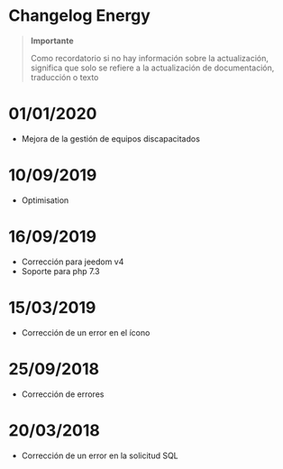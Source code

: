 # Changelog Energy

>**Importante**
>
>Como recordatorio si no hay información sobre la actualización, significa que solo se refiere a la actualización de documentación, traducción o texto

# 01/01/2020

- Mejora de la gestión de equipos discapacitados

# 10/09/2019

- Optimisation

# 16/09/2019

- Corrección para jeedom v4
- Soporte para php 7.3

# 15/03/2019

- Corrección de un error en el ícono

# 25/09/2018

- Corrección de errores

# 20/03/2018

-  Corrección de un error en la solicitud SQL
